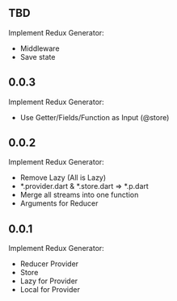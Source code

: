 ## TBD
Implement Redux Generator:
  * Middleware
  * Save state

## 0.0.3
Implement Redux Generator:
  * Use Getter/Fields/Function as Input (@store)

## 0.0.2
Implement Redux Generator:
  * Remove Lazy (All is Lazy)
  * *.provider.dart & *.store.dart => *.p.dart
  * Merge all streams into one function
  * Arguments for Reducer

## 0.0.1
Implement Redux Generator:
  * Reducer Provider
  * Store
  * Lazy for Provider
  * Local for Provider